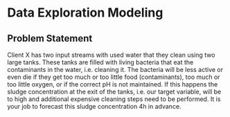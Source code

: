 
# Data Exploration Modeling

## Problem Statement

Client X has two input streams with used water that they clean using two large tanks. 
These tanks are filled with living bacteria that eat the contaminants in the water, i.e. cleaning it. 
The bacteria will be less active or even die if they get too much or too little food (contaminants),
too much or too little oxygen, or if the correct pH is not maintained. 
If this happens the sludge concentration at the exit of the tanks, i.e. our target variable, 
will be to high and additional expensive cleaning steps need to be performed. It is your job
to forecast this sludge concentration 4h in advance.


